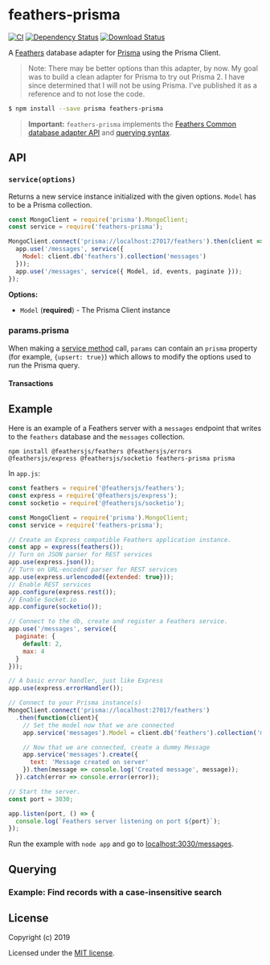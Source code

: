 # feathers-prisma

[![CI](https://github.com/feathersjs-ecosystem/feathers-prisma/workflows/CI/badge.svg)](https://github.com/feathersjs-ecosystem/feathers-prisma/actions?query=workflow%3ACI)
[![Dependency Status](https://img.shields.io/david/feathersjs-ecosystem/feathers-prisma.svg?style=flat-square)](https://david-dm.org/feathersjs-ecosystem/feathers-prisma)
[![Download Status](https://img.shields.io/npm/dm/feathers-prisma.svg?style=flat-square)](https://www.npmjs.com/package/feathers-prisma)

A [Feathers](https://feathersjs.com) database adapter for [Prisma](https://www.prisma.org/) using the Prisma Client.

> Note: There may be better options than this adapter, by now.  My goal was to build a clean adapter for Prisma to try out Prisma 2. I have since determined that I will not be using Prisma.  I've published it as a reference and to not lose the code.

```bash
$ npm install --save prisma feathers-prisma
```

> __Important:__ `feathers-prisma` implements the [Feathers Common database adapter API](https://docs.feathersjs.com/api/databases/common.html) and [querying syntax](https://docs.feathersjs.com/api/databases/querying.html).

## API

### `service(options)`

Returns a new service instance initialized with the given options. `Model` has to be a Prisma collection.

```js
const MongoClient = require('prisma').MongoClient;
const service = require('feathers-prisma');

MongoClient.connect('prisma://localhost:27017/feathers').then(client => {
  app.use('/messages', service({
    Model: client.db('feathers').collection('messages')
  }));
  app.use('/messages', service({ Model, id, events, paginate }));
});
```

__Options:__

- `Model` (**required**) - The Prisma Client instance
<!-- - `id` (*optional*, default: `'_id'`) - The name of the id field property. By design, Prisma will always add an `_id` property.
- `disableObjectify` (*optional*, default `false`) - This will disable the objectify of the id field if you want to use normal strings
- `events` (*optional*) - A list of [custom service events](https://docs.feathersjs.com/api/events.html#custom-events) sent by this service
- `paginate` (*optional*) - A [pagination object](https://docs.feathersjs.com/api/databases/common.html#pagination) containing a `default` and `max` page size
- `whitelist` (*optional*) - A list of additional query parameters to allow (e..g `[ '$regex', '$geoNear' ]`)
- `multi` (*optional*) - Allow `create` with arrays and `update` and `remove` with `id` `null` to change multiple items. Can be `true` for all methods or an array of allowed methods (e.g. `[ 'remove', 'create' ]`)
- `useEstimatedDocumentCount` (*optional*, default `false`) - If `true` document counting will rely on `estimatedDocumentCount` instead of `countDocuments` -->

### params.prisma

When making a [service method](https://docs.feathersjs.com/api/services.html) call, `params` can contain an `prisma` property (for example, `{upsert: true}`) which allows to modify the options used to run the Prisma query.

#### Transactions


## Example

Here is an example of a Feathers server with a `messages` endpoint that writes to the `feathers` database and the `messages` collection.

```cli
npm install @feathersjs/feathers @feathersjs/errors @feathersjs/express @feathersjs/socketio feathers-prisma prisma
```

In `app.js`:

```js
const feathers = require('@feathersjs/feathers');
const express = require('@feathersjs/express');
const socketio = require('@feathersjs/socketio');

const MongoClient = require('prisma').MongoClient;
const service = require('feathers-prisma');

// Create an Express compatible Feathers application instance.
const app = express(feathers());
// Turn on JSON parser for REST services
app.use(express.json());
// Turn on URL-encoded parser for REST services
app.use(express.urlencoded({extended: true}));
// Enable REST services
app.configure(express.rest());
// Enable Socket.io
app.configure(socketio());

// Connect to the db, create and register a Feathers service.
app.use('/messages', service({
  paginate: {
    default: 2,
    max: 4
  }
}));

// A basic error handler, just like Express
app.use(express.errorHandler());

// Connect to your Prisma instance(s)
MongoClient.connect('prisma://localhost:27017/feathers')
  .then(function(client){
    // Set the model now that we are connected
    app.service('messages').Model = client.db('feathers').collection('messages');

    // Now that we are connected, create a dummy Message
    app.service('messages').create({
      text: 'Message created on server'
    }).then(message => console.log('Created message', message));
  }).catch(error => console.error(error));

// Start the server.
const port = 3030;

app.listen(port, () => {
  console.log(`Feathers server listening on port ${port}`);
});
```

Run the example with `node app` and go to [localhost:3030/messages](http://localhost:3030/messages).

## Querying

### Example: Find records with a case-insensitive search

## License

Copyright (c) 2019

Licensed under the [MIT license](LICENSE).